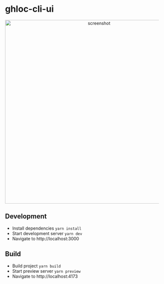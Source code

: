 # ghloc-cli-ui

<p align="center">
    <img width="600" src="https://user-images.githubusercontent.com/18193831/170885376-eaf43ae1-4d6e-407c-86d9-433fb6096045.png" alt="screenshot">
</p>

## Development

-   Install dependencies `yarn install`
-   Start development server `yarn dev`
-   Navigate to http://localhost:3000

## Build

-   Build project `yarn build`
-   Start preview server `yarn preview`
-   Navigate to http://localhost:4173
